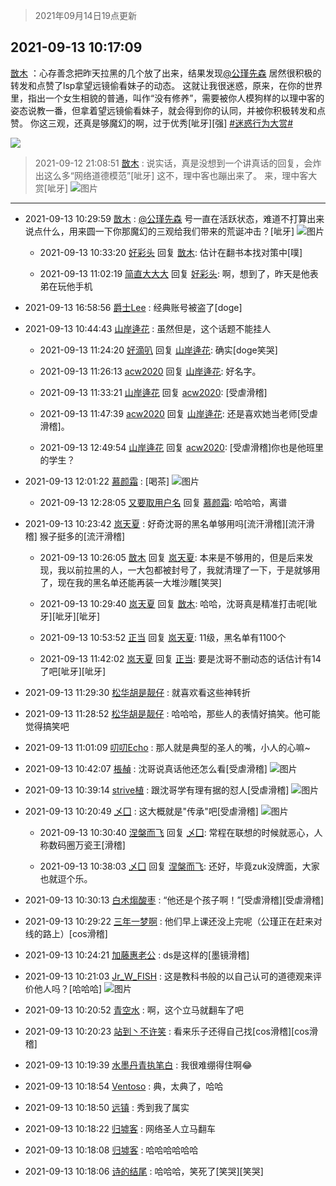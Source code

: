 > 2021年09月14日19点更新
<link rel="stylesheet" href="https://cdn.jsdelivr.net/gh/taotie6/sampleJSON@main/css/photo_show.css">
<meta name="referrer" content="no-referrer" />


 ## 2021-09-13 10:17:09 

 [㪚木](https://www.coolapk.com/feed/29951313?shareKey=YjA4YmE1MDMxODNhNjEzZWNkMGY~) ：心存善念把昨天拉黑的几个放了出来，结果发现<a class="feed-link-uname" href="/u/公瑾先森">@公瑾先森</a> 居然很积极的转发和点赞了lsp拿望远镜偷看妹子的动态。
这就让我很迷惑，原来，在你的世界里，指出一个女生相貌的普通，叫作“没有修养”，需要被你人模狗样的以理中客的姿态说教一番，但拿着望远镜偷看妹子，就会得到你的认同<!--break-->，并被你积极转发和点赞。
你这三观，还真是够魔幻的啊，过于优秀[呲牙][强]
<a class="feed-link-tag" href="/t/迷惑行为大赏?type=0">#迷惑行为大赏#</a> 

<div class="album">
<img class="img-item" src="https://image.coolapk.com/feed/2021/0913/10/1081091_56f38c32_9383_7986@1080x900.jpeg" />
</div>

> 2021-09-12 21:08:51 
> [㪚木](https://www.coolapk.com/feed/29943146?shareKey=ZGRlZGFmZTY5NGMxNjEzZWNkMGY~) : 说实话，真是没想到一个讲真话的回复，会炸出这么多“网络道德模范”[呲牙] 这不，理中客也蹦出来了。 来，理中客大赏[呲牙] 
![图片](https://image.coolapk.com/feed/2021/0912/21/1081091_3b5f39db_2127_4072@1080x4412.png)

 ------- 

- 2021-09-13 10:29:59 [㪚木](uid=1081091) : <a class="feed-link-uname" href="/u/公瑾先森">@公瑾先森</a> 号一直在活跃状态，难道不打算出来说点什么，用来圆一下你那魔幻的三观给我们带来的荒诞冲击？[呲牙] ![图片](https://image.coolapk.com/feed/2019/0507/23/1081091_4573_2939@300x300.gif)

    - 2021-09-13 10:33:20 [好彩头](uid=1648440) 回复 [㪚木](uid=1081091): 估计在翻书本找对策中[噗] 

    - 2021-09-13 11:02:19 [简直大大大](uid=3286302) 回复 [好彩头](uid=1648440): 啊，想到了，昨天是他表弟在玩他手机 

- 2021-09-13 16:58:56 [爵士Lee](uid=811595) : 经典账号被盗了[doge] 

- 2021-09-13 10:44:43 [山岸逄花](uid=1186532) : 虽然但是，这个话题不能挂人 

    - 2021-09-13 11:24:20 [好滴叭](uid=5526219) 回复 [山岸逄花](uid=1186532): 确实[doge笑哭] 

    - 2021-09-13 11:26:13 [acw2020](uid=6251124) 回复 [山岸逄花](uid=1186532): 好名字。 

    - 2021-09-13 11:33:21 [山岸逄花](uid=1186532) 回复 [acw2020](uid=6251124): [受虐滑稽] 

    - 2021-09-13 11:47:39 [acw2020](uid=6251124) 回复 [山岸逄花](uid=1186532): 还是喜欢她当老师[受虐滑稽]。 

    - 2021-09-13 12:49:54 [山岸逄花](uid=1186532) 回复 [acw2020](uid=6251124): [受虐滑稽]你也是他班里的学生？ 

- 2021-09-13 12:01:22 [慕颜霜](uid=3801065) : [喝茶] ![图片](https://image.coolapk.com/feed/2021/0913/12/3801065_059e4e37_5680_9163@700x2387.jpeg)

    - 2021-09-13 12:28:05 [又要取用户名](uid=4165690) 回复 [慕颜霜](uid=3801065): 哈哈哈，离谱 

- 2021-09-13 10:23:42 [岚天夏](uid=1974131) : 好奇沈哥的黑名单够用吗[流汗滑稽][流汗滑稽]
猴子挺多的[流汗滑稽] 

    - 2021-09-13 10:26:05 [㪚木](uid=1081091) 回复 [岚天夏](uid=1974131): 本来是不够用的，但是后来发现，我以前拉黑的人，一大包都被封号了，我就清理了一下，于是就够用了，现在我的黑名单还能再装一大堆沙雕[笑哭] 

    - 2021-09-13 10:29:40 [岚天夏](uid=1974131) 回复 [㪚木](uid=1081091): 哈哈，沈哥真是精准打击呢[呲牙][呲牙][呲牙] 

    - 2021-09-13 10:53:52 [正当](uid=1725957) 回复 [岚天夏](uid=1974131): 11级，黑名单有1100个 

    - 2021-09-13 11:42:02 [岚天夏](uid=1974131) 回复 [正当](uid=1725957): 要是沈哥不删动态的话估计有14了吧[呲牙][呲牙] 

- 2021-09-13 11:29:30 [松华胡是靓仔](uid=692318) : 就喜欢看这些神转折 

- 2021-09-13 11:28:52 [松华胡是靓仔](uid=692318) : 哈哈哈，那些人的表情好搞笑。他可能觉得搞笑吧 

- 2021-09-13 11:01:09 [叨叨Echo](uid=4245343) : 那人就是典型的圣人的嘴，小人的心嘛~ 

- 2021-09-13 10:42:07 [棖赬](uid=931767) : 沈哥说真话他还怎么看[受虐滑稽] ![图片](https://image.coolapk.com/feed/2021/0913/10/931767_3df655d3_0926_0336@384x210.gif)

- 2021-09-13 10:39:14 [strive植](uid=1468928) : 跟沈哥学有理有据的怼人[受虐滑稽] ![图片](https://image.coolapk.com/feed/2021/0913/10/1468928_99d2c036_0752_453@1080x2400.jpeg)

- 2021-09-13 10:20:49 [乄囗](uid=759206) : 这大概就是&quot;传承&quot;吧[受虐滑稽] ![图片](https://image.coolapk.com/feed/2021/0913/10/759206_fa37cfd5_9648_8537@504x769.jpeg)

    - 2021-09-13 10:30:40 [涅槃而飞](uid=1128897) 回复 [乄囗](uid=759206): 常程在联想的时候就恶心，人称数码圈万瓷王[滑稽] 

    - 2021-09-13 10:38:03 [乄囗](uid=759206) 回复 [涅槃而飞](uid=1128897): 还好，毕竟zuk没牌面，大家也就逗个乐。 

- 2021-09-13 10:30:13 [白术煼酸枣](uid=8303609) : “他还是个孩子啊！”[受虐滑稽][受虐滑稽] 

- 2021-09-13 10:29:22 [三年一梦啊](uid=1706749) : 他们早上课还没上完呢（公瑾正在赶来对线的路上）[cos滑稽] 

- 2021-09-13 10:24:21 [加藤惠老公](uid=1266680) : ds是这样的[墨镜滑稽] 

- 2021-09-13 10:21:03 [Jr_W_FISH](uid=444123) : 这是教科书般的以自己认可的道德观来评价他人吗？[哈哈哈] ![图片](https://image.coolapk.com/feed/2020/1208/15/3414222_e6a6a289_4222_0299@316x203.gif)

- 2021-09-13 10:20:52 [青空水](uid=2178733) : 啊，这个立马就翻车了吧 

- 2021-09-13 10:20:23 [站到丶不许笑](uid=1165627) : 看来乐子还得自己找[cos滑稽][cos滑稽] 

- 2021-09-13 10:19:39 [水墨丹青执笔白](uid=3060746) : 我很难绷得住啊😂 

- 2021-09-13 10:18:54 [Ventoso](uid=1079215) : 典，太典了，哈哈 

- 2021-09-13 10:18:50 [远镇](uid=1471248) : 秀到我了属实 

- 2021-09-13 10:18:22 [归墟客](uid=3287587) : 网络圣人立马翻车 

- 2021-09-13 10:18:08 [归墟客](uid=3287587) : 哈哈哈哈哈哈 

- 2021-09-13 10:18:06 [诗的结尾](uid=703338) : 哈哈哈，笑死了[笑哭][笑哭] 

